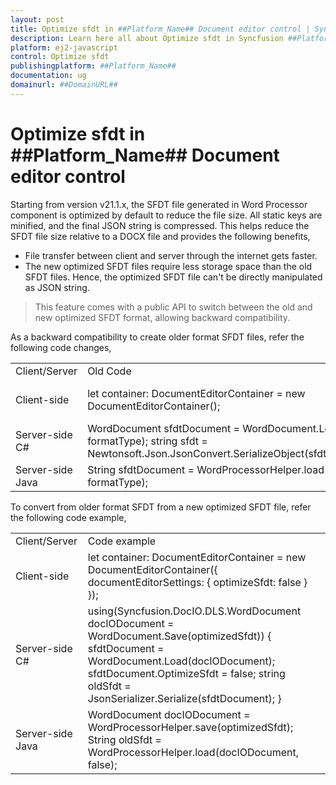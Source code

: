 ```yaml
---
layout: post
title: Optimize sfdt in ##Platform_Name## Document editor control | Syncfusion
description: Learn here all about Optimize sfdt in Syncfusion ##Platform_Name## Document editor control of Syncfusion Essential JS 2 and more.
platform: ej2-javascript
control: Optimize sfdt 
publishingplatform: ##Platform_Name##
documentation: ug
domainurl: ##DomainURL##
---
```


# Optimize sfdt in ##Platform_Name## Document editor control

Starting from version v21.1.x, the SFDT file generated in Word Processor component is optimized by default to reduce the file size. All static keys are minified, and the final JSON string is compressed. This helps reduce the SFDT file size relative to a DOCX file and provides the following benefits,
* File transfer between client and server through the internet gets faster.
* The new optimized SFDT files require less storage space than the old SFDT files.
Hence, the optimized SFDT file can't be directly manipulated as JSON string.

> This feature comes with a public API to switch between the old and new optimized SFDT format, allowing backward compatibility.

As a backward compatibility to create older format SFDT files, refer the following code changes,

<table>
<tr>
<td>Client/Server</td><td>Old Code</td><td>New Code from v21.1.x</td>
</tr>
<tr>
<td>Client-side</td>
<td>
let container: DocumentEditorContainer = new DocumentEditorContainer();
</td>
<td>
let container: DocumentEditorContainer = new DocumentEditorContainer({ documentEditorSettings: { optimizeSfdt: false } });
</td>
</tr>
<tr>
<td>Server-side C#</td>
<td>
WordDocument sfdtDocument = WordDocument.Load(stream, formatType);
string sfdt = Newtonsoft.Json.JsonConvert.SerializeObject(sfdtDocument);
</td>
<td>
WordDocument sfdtDocument = WordDocument.Load(stream, formatType);
sfdtDocument.OptimizeSfdt = false;
string sfdt = Newtonsoft.Json.JsonConvert.SerializeObject(sfdtDocument);
</td>
</tr>
<tr>
<td>Server-side Java</td>
<td>
String sfdtDocument = WordProcessorHelper.load(stream, formatType);
</td>
<td>
String sfdtDocument = WordProcessorHelper.load(stream, formatType, false);
</td>
</tr>
</table>

To convert from older format SFDT from a new optimized SFDT file, refer the following code example,

<table>
<tr>
<td>Client/Server</td><td>Code example</td>
</tr>
<tr>
<td>Client-side</td>
<td>
let container: DocumentEditorContainer = new DocumentEditorContainer({ documentEditorSettings: { optimizeSfdt: false } });
</td>
</tr>
<tr>
<td>Server-side C#</td>
<td>
using(Syncfusion.DocIO.DLS.WordDocument docIODocument = WordDocument.Save(optimizedSfdt)) {
   sfdtDocument = WordDocument.Load(docIODocument);
   sfdtDocument.OptimizeSfdt = false;
   string oldSfdt = JsonSerializer.Serialize(sfdtDocument);
}
</td>
</tr>
<tr>
<td>Server-side Java</td>
<td>
WordDocument docIODocument = WordProcessorHelper.save(optimizedSfdt);
String oldSfdt = WordProcessorHelper.load(docIODocument, false);
</td>
</tr>
</table>